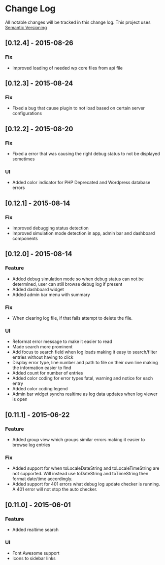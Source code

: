# Change Log

All notable changes will be tracked in this change log.  This project uses [Semantic Versioning](http://semver.org/)

## [0.12.4] - 2015-08-26
### Fix

- Improved loading of needed wp core files from api file

## [0.12.3] - 2015-08-24
### Fix

- Fixed a bug that cause plugin to not load  based on certain server configurations

## [0.12.2] - 2015-08-20
### Fix

- Fixed a error that was causing the right debug status to not be displayed sometimes

### UI

- Added color indicator for PHP Deprecated and Wordpress database errors

## [0.12.1] - 2015-08-14
### Fix

- Improved debugging status detection
- Improved simulation mode detection in app, admin bar and dashboard components

## [0.12.0] - 2015-08-14
### Feature

- Added debug simulation mode so when debug status can not be determined, user can still browse debug log if present
- Added dashboard widget
- Added admin bar menu with summary

### Fix

- When clearing log file, if that fails attempt to delete the file.

### UI

- Reformat error message to make it easier to read
- Made search more prominent
- Add focus to search field when log loads making it easy to search/filter entries without having to click
- Display error type, line number and path to file on their own line making the information easier to find
- Added count for number of entries
- Added color coding for error types fatal, warning and notice for each entry
- Added color coding legend
- Admin bar widget synchs realtime as log data updates when log viewer is open

## [0.11.1] - 2015-06-22
### Feature

- Added group view which groups similar errors making it easier to browse log entries

### Fix

- Added support for when toLocaleDateString and toLocaleTimeString are not supported.  Will instead use toDateString and toTimeString then format date/time accordingly.
- Added support for 401 errors what debug log update checker is running.  A 401 error will not stop the auto checker.

## [0.11.0] - 2015-06-01
### Feature

- Added realtime search

### UI

- Font Awesome support
- Icons to sidebar links
